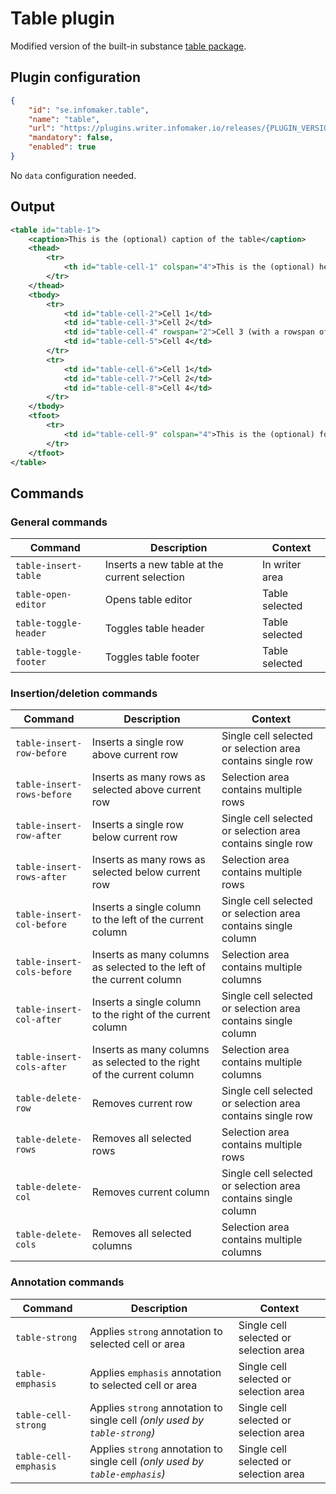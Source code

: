 # Table plugin

Modified version of the built-in substance [table package](https://github.com/substance/substance/tree/v1.0.0-beta.6/packages/table).


## Plugin configuration

```json
{
    "id": "se.infomaker.table",
    "name": "table",
    "url": "https://plugins.writer.infomaker.io/releases/{PLUGIN_VERSION}/im-table.js",
    "mandatory": false,
    "enabled": true
}
```

No `data` configuration needed.

## Output
```xml
<table id="table-1">
    <caption>This is the (optional) caption of the table</caption>
    <thead>
        <tr>
            <th id="table-cell-1" colspan="4">This is the (optional) head of the table</th>
        </tr>
    </thead>
    <tbody>
        <tr>
            <td id="table-cell-2">Cell 1</td>
            <td id="table-cell-3">Cell 2</td>
            <td id="table-cell-4" rowspan="2">Cell 3 (with a rowspan of 2)</td>
            <td id="table-cell-5">Cell 4</td>
        </tr>
        <tr>
            <td id="table-cell-6">Cell 1</td>
            <td id="table-cell-7">Cell 2</td>
            <td id="table-cell-8">Cell 4</td>
        </tr>
    </tbody>
    <tfoot>
        <tr>
            <td id="table-cell-9" colspan="4">This is the (optional) foot of the table</td>
        </tr>
    </tfoot>
</table>
```

## Commands

### General commands
| Command               | Description                                  | Context        |
| --------------------- | -------------------------------------------- | -------------- |
| `table-insert-table`  | Inserts a new table at the current selection | In writer area |
| `table-open-editor`   | Opens table editor                           | Table selected |
| `table-toggle-header` | Toggles table header                         | Table selected |
| `table-toggle-footer` | Toggles table footer                         | Table selected |

### Insertion/deletion commands
| Command                    | Description                                                            | Context                                                       |
| -------------------------- | ---------------------------------------------------------------------- | ------------------------------------------------------------- |
| `table-insert-row-before`  | Inserts a single row above current row                                 | Single cell selected or selection area contains single row    |
| `table-insert-rows-before` | Inserts as many rows as selected above current row                     | Selection area contains multiple rows                         |
| `table-insert-row-after`   | Inserts a single row below current row                                 | Single cell selected or selection area contains single row    |
| `table-insert-rows-after`  | Inserts as many rows as selected below current row                     | Selection area contains multiple rows                         |
| `table-insert-col-before`  | Inserts a single column to the left of the current column              | Single cell selected or selection area contains single column |
| `table-insert-cols-before` | Inserts as many columns as selected to the left of the current column  | Selection area contains multiple columns                      |
| `table-insert-col-after`   | Inserts a single column to the right of the current column             | Single cell selected or selection area contains single column |
| `table-insert-cols-after`  | Inserts as many columns as selected to the right of the current column | Selection area contains multiple columns                      |
| `table-delete-row`         | Removes current row                                                    | Single cell selected or selection area contains single row    |
| `table-delete-rows`        | Removes all selected rows                                              | Selection area contains multiple rows                         |
| `table-delete-col`         | Removes current column                                                 | Single cell selected or selection area contains single column |
| `table-delete-cols`        | Removes all selected columns                                           | Selection area contains multiple columns                      |

### Annotation commands
| Command               | Description                                                                  | Context                                |
| --------------------- | ---------------------------------------------------------------------------- | -------------------------------------- |
| `table-strong`        | Applies `strong` annotation to selected cell or area                         | Single cell selected or selection area |
| `table-emphasis`      | Applies `emphasis` annotation to selected cell or area                       | Single cell selected or selection area |
| `table-cell-strong`   | Applies `strong` annotation to single cell *(only used by `table-strong`)*   | Single cell selected or selection area |
| `table-cell-emphasis` | Applies `strong` annotation to single cell *(only used by `table-emphasis`)* | Single cell selected or selection area |

